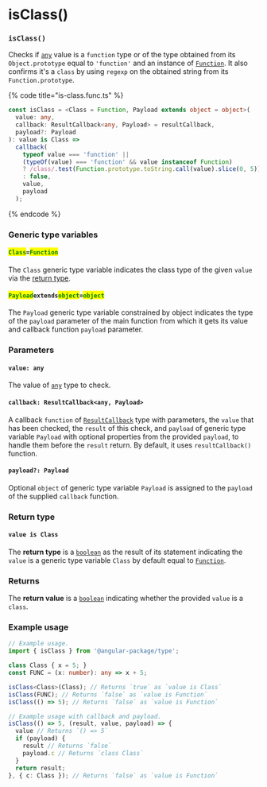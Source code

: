 # isClass()

### `isClass()`

Checks if [`any`](https://www.typescriptlang.org/docs/handbook/2/everyday-types.html#any) value is a `function` type or of the type obtained from its `Object.prototype` equal to `'function'` and an instance of [`Function`](https://developer.mozilla.org/en-US/docs/Web/JavaScript/Guide/Functions). It also confirms it's a `class` by using `regexp` on the obtained string from its `Function.prototype`.

{% code title="is-class.func.ts" %}
```typescript
const isClass = <Class = Function, Payload extends object = object>(
  value: any,
  callback: ResultCallback<any, Payload> = resultCallback,
  payload?: Payload
): value is Class =>
  callback(
    typeof value === 'function' ||
    (typeOf(value) === 'function' && value instanceof Function)
    ? /class/.test(Function.prototype.toString.call(value).slice(0, 5))
    : false,
    value,
    payload
  );
```
{% endcode %}

### Generic type variables

#### <mark style="color:green;">**`Class`**</mark>**`=`**<mark style="color:green;">**`Function`**</mark>

The `Class` generic type variable indicates the class type of the given `value` via the [return type](isclass.md#undefined).

#### <mark style="color:green;">**`Payload`**</mark>**`extends`**<mark style="color:green;">**`object`**</mark>**`=`**<mark style="color:green;">**`object`**</mark>

The `Payload` generic type variable constrained by object indicates the type of the `payload` parameter of the main function from which it gets its value and callback function `payload` parameter.

### Parameters

#### `value: any`

The value of [`any`](https://www.typescriptlang.org/docs/handbook/2/everyday-types.html#any) type to check.

#### `callback: ResultCallback<any, Payload>`

A callback `function` of [`ResultCallback`](../types/resultcallback.md) type with parameters, the `value` that has been checked, the `result` of this check, and `payload` of generic type variable `Payload` with optional properties from the provided `payload`, to handle them before the `result` return. By default, it uses `resultCallback()` function.

#### `payload?: Payload`

Optional `object` of generic type variable `Payload` is assigned to the `payload` of the supplied `callback` function.

### Return type

#### `value is Class`

The **return type** is a [`boolean`](https://www.typescriptlang.org/docs/handbook/basic-types.html#boolean) as the result of its statement indicating the `value` is a generic type variable `Class` by default equal to [`Function`](https://developer.mozilla.org/en-US/docs/Web/JavaScript/Guide/Functions).

### Returns

The **return value** is a [`boolean`](https://developer.mozilla.org/en-US/docs/Web/JavaScript/Reference/Global\_Objects/Boolean) indicating whether the provided `value` is a `class`.

### Example usage

```typescript
// Example usage.
import { isClass } from '@angular-package/type';

class Class { x = 5; }
const FUNC = (x: number): any => x + 5;

isClass<Class>(Class); // Returns `true` as `value is Class`
isClass(FUNC); // Returns `false` as `value is Function`
isClass(() => 5); // Returns `false` as `value is Function`

// Example usage with callback and payload.
isClass(() => 5, (result, value, payload) => {
  value // Returns `() => 5`
  if (payload) {
    result // Returns `false`
    payload.c // Returns `class Class`
  }
  return result;
}, { c: Class }); // Returns `false` as `value is Function`
```
